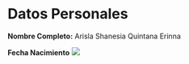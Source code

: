 <h1>Datos Personales</h1>
<p><strong>Nombre Completo:</strong> Arisla Shanesia Quintana Erinna 
<p><strong>Fecha Nacimiento</strong> 
<img src="\\DESKTOP-8MU01IP\Users\QUIMICAINF11\Downloads\asqe/asqe.jpg">

